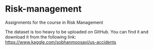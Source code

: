 # Risk-management
Assignments for the course in Risk Management

The dataset is too heavy to be uploaded on GitHub. You can find it and download it from the following link: https://www.kaggle.com/sobhanmoosavi/us-accidents
